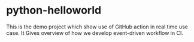 # python-helloworld
This is the demo project which show use of GitHub action in real time use case. It Gives overview of how we develop event-driven workflow in CI.



